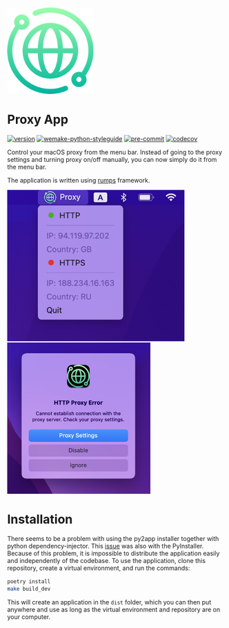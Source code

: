 <br>

<img src="src/app/icons/icon.png" alt="Icon" width="200px"/>

# Proxy App

[![version](https://img.shields.io/badge/Version-0.1.0-brightgreen)]()
[![wemake-python-styleguide](https://img.shields.io/badge/style-wemake-000000.svg)](https://wemake-python-styleguide.readthedocs.io/en/latest/)
[![pre-commit](https://img.shields.io/badge/pre--commit-enabled-brightgreen?logo=pre-commit)](https://github.com/pre-commit/pre-commit)
[![codecov](https://codecov.io/github/rusmux/proxy-app/branch/main/graph/badge.svg?token=EXBDH0NYIB)](https://codecov.io/github/rusmux/proxy-app)


Control your macOS proxy from the menu bar. Instead of going to the proxy settings and turning proxy on/off
manually, you can now simply do it from the menu bar.

The application is written using [rumps](https://github.com/jaredks/rumps) framework.

<img src="images/1.png" alt="Example" height="350px">&emsp;<img src="images/2.png" alt="Example" height="350px">


# Installation

There seems to be a problem with using the py2app installer together with python dependency-injector. This [issue](https://github.com/ets-labs/python-dependency-injector/issues/438) was also with the PyInstaller. Because of this problem, it is impossible to distribute the application easily and independently of the codebase. To use the application, clone this repository, create a virtual environment, and run the commands:

```Bash
poetry install
make build_dev
```

This will create an application in the `dist` folder, which you can then put anywhere and use as long as the virtual environment and repository are on your computer.
